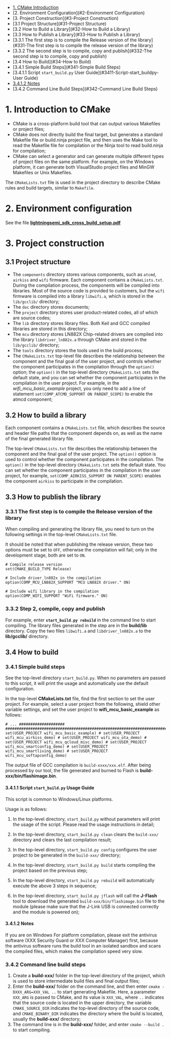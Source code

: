 - [1. CMake Introduction](#1-cmake-Introduction)
- [2. Environment Configuration](#2-Environment Configuration)
- [3. Project Construction](#3-Project Construction)
- [3.1 Project Structure](#31-Project Structure)
- [3.2 How to Build a Library](#32-How to Build a Library)
- [3.3 How to Publish a Library](#33-How to Publish a Library)
- [3.3.1 The first step is to compile the Release version of the library](#331-The first step is to compile the release version of the library)
- [3.3.2 The second step is to compile, copy and publish](#332-The second step is to compile, copy and publish)
- [3.4 How to Build](#34-How to Build)
- [3.4.1 Simple Build Steps](#341-Simple Build Steps)
- [3.4.1.1 Script `start_build.py` User Guide](#3411-Script-start_buildpy-User Guide)
- [3.4.1.2 Notes](#3412-Notes)
- [3.4.2 Command Line Build Steps](#342-Command Line Build Steps)

# 1. Introduction to CMake

- CMake is a cross-platform build tool that can output various Makefiles or project files;
- CMake does not directly build the final target, but generates a standard Makefile file or build.ninja project file, and then uses the Make tool to read the Makefile file for compilation or the Ninja tool to read build.ninja for compilation;
- CMake can select a generator and can generate multiple different types of project files on the same platform. For example, on the Windows platform, it can generate both VisualStudio project files and MinGW Makefiles or Unix Makefiles.

The `CMakeLists.txt` file is used in the project directory to describe CMake rules and build targets, similar to `Makefile`.

# 2. Environment configuration

See the file [**lightningsemi_sdk_cross_build_setup.pdf**](./lightningsemi_sdk_cross_build_setup.pdf)

# 3. Project construction

## 3.1 Project structure

- The `components` directory stores various components, such as `atcmd`, `airkiss` and `wifi` firmware. Each component contains a `CMakeLists.txt`. During the compilation process, the components will be compiled into libraries. Most of the source code is provided to customers, but the `wifi` firmware is compiled into a library `libwifi.a`, which is stored in the `lib/gcclib/` directory;
- The `doc` directory stores documents;
- The `project` directory stores user product-related codes, all of which are source codes;
- The `lib` directory stores library files. Both Keil and GCC compiled libraries are stored in this directory;
- The `mcu` directory stores LN882X Chip-related drivers are compiled into the library `libdriver_ln882x.a` through CMake and stored in the `lib/gcclib/` directory;
- The `tools` directory stores the tools used in the build process;
- The `CMakeLists.txt` top-level file describes the relationship between the component and the final goal of the user project, and controls whether the component participates in the compilation through the `option()` option; the `option()` in the top-level directory `CMakeLists.txt` sets the default state, and you can set whether the component participates in the compilation in the user project. For example, in the *wifi_mcu_basic_example* project, you only need to add a line of statement `set(COMP_ATCMD_SUPPORT ON PARENT_SCOPE)` to enable the atmcd component;

## 3.2 How to build a library

Each component contains a `CMakeLists.txt` file, which describes the source and header file paths that the component depends on, as well as the name of the final generated library file.

The top-level `CMakeLists.txt` file describes the relationship between the component and the final goal of the user project. The `option()` option is used to control whether the component participates in the compilation. The `option()` in the top-level directory `CMakeLists.txt` sets the default state. You can set whether the component participates in the compilation in the user project, for example, `set(COMP_AIRKISS_SUPPORT ON PARENT_SCOPE)` enables the component `airkiss` to participate in the compilation.

## 3.3 How to publish the library

### 3.3.1 The first step is to compile the Release version of the library

When compiling and generating the library file, you need to turn on the following settings in the top-level `CMakeLists.txt` file.

It should be noted that when publishing the release version, these two options must be set to `OFF`, otherwise the compilation will fail; only in the development stage, both are set to `ON`.

```
# Compile release version
set(CMAKE_BUILD_TYPE Release)

# Include driver_ln882x in the compilation
option(COMP_MCU_LN882X_SUPPORT "MCU LN882X driver." ON)

# Include wifi library in the compilation
option(COMP_WIFI_SUPPORT "WiFi firmware." ON)
```

### 3.3.2 Step 2, compile, copy and publish

For example, enter **`start_build.py rebuild`** in the command line to start compiling. The library files generated in the step are in the **build/lib** directory. Copy the two files `libwifi.a` and `libdriver_ln882x.a` to the **lib/gcclib/** directory.

## 3.4 How to build

### 3.4.1 Simple build steps

See the top-level directory `start_build.py`. When no parameters are passed to this script, it will print the usage and automatically use the default configuration.

In the top-level **CMakeLists.txt** file, find the first section to set the user project. For example, select a user project from the following, shield other variable settings, and set the user project to **wifi_mcu_basic_example** as follows:

```shell
# ... #################### ############################################################################ set(USER_PROJECT wifi_mcu_basic_example) # set(USER_PROJECT wifi_mcu_airkiss_demo) # set(USER_PROJECT wifi_mcu_ota_demo) # set(USER_PROJECT wifi_mcu_qcloud_misc_demo) # set(USER_PROJECT wifi_mcu_smartconfig_demo) # set(USER_PROJECT wifi_mcu_smartliving_demo) # set(USER_PROJECT wifi_mcu_softapconfig_demo)
```

The output file of GCC compilation is `build-xxxx/xxx.elf`. After being processed by our tool, the file generated and burned to Flash is **build-xxx/bin/flashimage.bin**.

#### 3.4.1.1 Script `start_build.py` Usage Guide

This script is common to Windows/Linux platforms.

Usage is as follows:

1. In the top-level directory, `start_build.py` without parameters will print the usage of the script. Please read the usage instructions in detail;

2. In the top-level directory, `start_build.py clean` clears the `build-xxx/` directory and clears the last compilation result;

3. In the top-level directory, `start_build.py config` configures the user project to be generated in the `build-xxx/` directory;

4. In the top-level directory, `start_build.py build` starts compiling the project based on the previous step;

5. In the top-level directory, `start_build.py rebuild` will automatically execute the above 3 steps in sequence;

6. In the top-level directory, `start_build.py jflash` will call the **J-Flash** tool to download the generated `build-xxx/bin/flashimage.bin` file to the module (please make sure that the J-Link USB is connected correctly and the module is powered on);

#### 3.4.1.2 Notes

If you are on Windows For platform compilation, please exit the antivirus software (XXX Security Guard or XXX Computer Manager) first, because the antivirus software runs the build tool in an isolated sandbox and scans the compiled files, which makes the compilation speed very slow.

### 3.4.2 Command line build steps

1. Create a **build-xxx/** folder in the top-level directory of the project, which is used to store intermediate build files and final output files;
2. Enter the **build-xxx/** folder on the command line, and then enter `cmake -DXXX_ARG=XXX_VAL ..` to start generating Makefile. Here, a parameter `XXX_ARG` is passed to CMake, and its value is `XXX_VAL`, where `..` indicates that the source code is located in the upper directory, the variable `CMAKE_SOURCE_DIR` indicates the top-level directory of the source code, and `CMAKE_BINARY_DIR` indicates the directory where the build is located, usually the **build-xxx/** directory;
3. The command line is in the **build-xxx/** folder, and enter `cmake --build .` to start compiling.